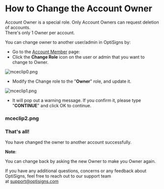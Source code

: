 # How to Change the Account Owner

Account Owner is a special role. Only Account Owners can request deletion of accounts.  
There's only 1 Owner per account.

You can change owner to another user/admin in OptiSigns by:

* Go to the [Account Member](https://app.optisigns.com/app/s/account-members) page:
* Click the **Change Role** icon on the user or admin that you want to change to Owner.

![mceclip0.png](https://support.optisigns.com/hc/article_attachments/4404609090451)

* Modify the Change role to the "**Owner**" role, and update it.

![mceclip1.png](https://support.optisigns.com/hc/article_attachments/4404609100051)

* It will pop out a warning message. If you confirm it, please type "**CONTINUE**" and click OK to continue.

### **mceclip2.png**

### **That's all!**

You have changed the owner to another account successfully.

**Note**:

You can change back by asking the new Owner to make you Owner again.

If you have any additional questions, concerns or any feedback about OptiSigns, feel free to reach out to our support team at [support@optisigns.com](mailto:support@optisigns.com)